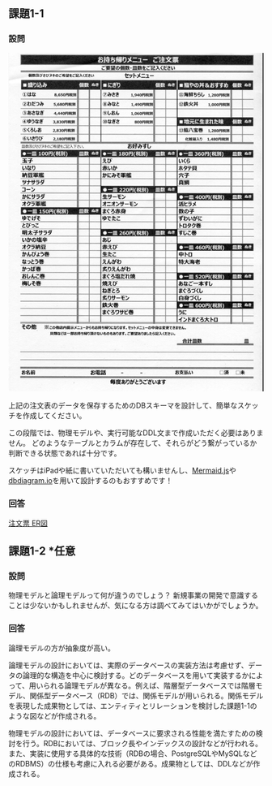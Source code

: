 ## 課題1-1
### 設問
![](assets/order.png)

上記の注文表のデータを保存するためのDBスキーマを設計して、簡単なスケッチを作成してください。

この段階では、物理モデルや、実行可能なDDL文まで作成いただく必要はありません。
どのようなテーブルとカラムが存在して、それらがどう繋がっているか判断できる状態であれば十分です。

スケッチはiPadや紙に書いていただいても構いませんし、[Mermaid.js](https://mermaid-js.github.io/mermaid/#/)や[dbdiagram.io](https://dbdiagram.io/home)を用いて設計するのもおすすめです！

### 回答
[注文票 ER図](https://miro.com/app/board/uXjVLyG5gQE=/?share_link_id=416247123414)

## 課題1-2 *任意
### 設問
物理モデルと論理モデルって何が違うのでしょう？
新規事業の開発で意識することは少ないかもしれませんが、気になる方は調べてみてはいかがでしょうか。

### 回答
論理モデルの方が抽象度が高い。

論理モデルの設計においては、実際のデータベースの実装方法は考慮せず、データの論理的な構造を中心に検討する。どのデータベースを用いて実装するかによって、用いられる論理モデルが異なる。例えば、階層型データベースでは階層モデル、関係型データベース（RDB）では、関係モデルが用いられる。関係モデルを表現した成果物としては、エンティティとリレーションを検討した課題1-1のような図などが作成される。

物理モデルの設計においては、データベースに要求される性能を満たすための検討を行う。RDBにおいては、ブロック長やインデックスの設計などが行われる。また、実装に使用する具体的な技術（RDBの場合、PostgreSQLやMySQLなどのRDBMS）の仕様も考慮に入れる必要がある。成果物としては、DDLなどが作成される。